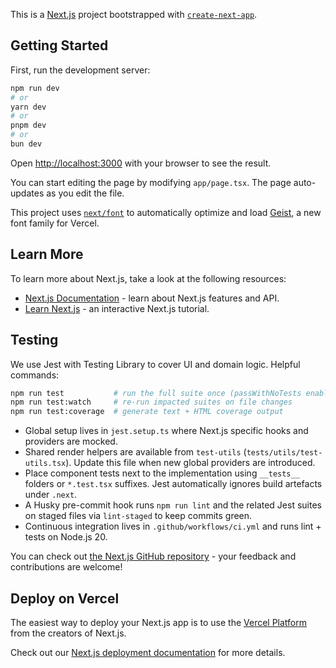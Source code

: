 This is a [Next.js](https://nextjs.org) project bootstrapped with [`create-next-app`](https://nextjs.org/docs/app/api-reference/cli/create-next-app).

## Getting Started

First, run the development server:

```bash
npm run dev
# or
yarn dev
# or
pnpm dev
# or
bun dev
```

Open [http://localhost:3000](http://localhost:3000) with your browser to see the result.

You can start editing the page by modifying `app/page.tsx`. The page auto-updates as you edit the file.

This project uses [`next/font`](https://nextjs.org/docs/app/building-your-application/optimizing/fonts) to automatically optimize and load [Geist](https://vercel.com/font), a new font family for Vercel.

## Learn More

To learn more about Next.js, take a look at the following resources:

- [Next.js Documentation](https://nextjs.org/docs) - learn about Next.js features and API.
- [Learn Next.js](https://nextjs.org/learn) - an interactive Next.js tutorial.

## Testing

We use Jest with Testing Library to cover UI and domain logic. Helpful commands:

```bash
npm run test           # run the full suite once (passWithNoTests enabled)
npm run test:watch     # re-run impacted suites on file changes
npm run test:coverage  # generate text + HTML coverage output
```

- Global setup lives in `jest.setup.ts` where Next.js specific hooks and providers are mocked.
- Shared render helpers are available from `test-utils` (`tests/utils/test-utils.tsx`). Update this file when new global providers are introduced.
- Place component tests next to the implementation using `__tests__` folders or `*.test.tsx` suffixes. Jest automatically ignores build artefacts under `.next`.
- A Husky pre-commit hook runs `npm run lint` and the related Jest suites on staged files via `lint-staged` to keep commits green.
- Continuous integration lives in `.github/workflows/ci.yml` and runs lint + tests on Node.js 20.

You can check out [the Next.js GitHub repository](https://github.com/vercel/next.js) - your feedback and contributions are welcome!

## Deploy on Vercel

The easiest way to deploy your Next.js app is to use the [Vercel Platform](https://vercel.com/new?utm_medium=default-template&filter=next.js&utm_source=create-next-app&utm_campaign=create-next-app-readme) from the creators of Next.js.

Check out our [Next.js deployment documentation](https://nextjs.org/docs/app/building-your-application/deploying) for more details.
